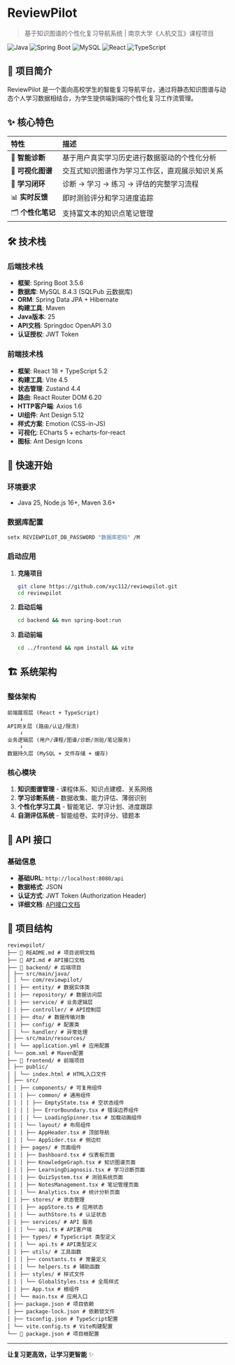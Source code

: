 # ReviewPilot

> 基于知识图谱的个性化复习导航系统 | 南京大学《人机交互》课程项目

![Java](https://img.shields.io/badge/Java-25-blue.svg) ![Spring Boot](https://img.shields.io/badge/Spring%20Boot-3.5.6-brightgreen.svg) ![MySQL](https://img.shields.io/badge/MySQL-8.4.3-orange.svg) ![React](https://img.shields.io/badge/React-18-61DAFB.svg) ![TypeScript](https://img.shields.io/badge/TypeScript-5.2-3178C6.svg)

## 🎯 项目简介

ReviewPilot 是一个面向高校学生的智能复习导航平台，通过将静态知识图谱与动态个人学习数据相结合，为学生提供端到端的个性化复习工作流管理。

## ✨ 核心特色

| 特性            | 描述                       |
|:--------------|:-------------------------|
| 🎯 **智能诊断**   | 基于用户真实学习历史进行数据驱动的个性化分析   |
| 🎨 **可视化图谱**  | 交互式知识图谱作为学习工作区，直观展示知识关系  |
| 🔄 **学习闭环**   | 诊断 → 学习 → 练习 → 评估的完整学习流程 |
| 📊 **实时反馈**   | 即时测验评分和学习进度追踪            |
| 🗂️ **个性化笔记** | 支持富文本的知识点笔记管理            |

## 🛠️ 技术栈

### 后端技术栈
- **框架**: Spring Boot 3.5.6
- **数据库**: MySQL 8.4.3 (SQLPub 云数据库)
- **ORM**: Spring Data JPA + Hibernate
- **构建工具**: Maven
- **Java版本**: 25
- **API文档**: Springdoc OpenAPI 3.0
- **认证授权**: JWT Token

### 前端技术栈
- **框架**: React 18 + TypeScript 5.2
- **构建工具**: Vite 4.5
- **状态管理**: Zustand 4.4
- **路由**: React Router DOM 6.20
- **HTTP客户端**: Axios 1.6
- **UI组件**: Ant Design 5.12
- **样式方案**: Emotion (CSS-in-JS)
- **可视化**: ECharts 5 + echarts-for-react
- **图标**: Ant Design Icons

## 🚀 快速开始

### 环境要求
- Java 25, Node.js 16+, Maven 3.6+

### 数据库配置

```bash
setx REVIEWPILOT_DB_PASSWORD "数据库密码" /M
```


### 启动应用

1. **克隆项目**

	```bash
	git clone https://github.com/xyc112/reviewpilot.git
	cd reviewpilot
	```
	
2. **启动后端**

	```bash
	cd backend && mvn spring-boot:run 
	```
	
3. **启动前端**
	
	```bash
	cd ../frontend && npm install && vite
	```

## 🏗️ 系统架构

### 整体架构

```text
前端展现层 (React + TypeScript)
    ↓
API网关层 (路由/认证/限流)
    ↓
业务逻辑层 (用户/课程/图谱/诊断/测验/笔记服务)
    ↓
数据持久层 (MySQL + 文件存储 + 缓存)
```

### 核心模块

1. **知识图谱管理** - 课程体系、知识点建模、关系网络
2. **学习诊断系统** - 数据收集、能力评估、薄弱识别
3. **个性化学习工具** - 智能笔记、学习计划、进度跟踪
4. **自测评估系统** - 智能组卷、实时评分、错题本

## 🔗 API 接口

### 基础信息

- **基础URL**: `http://localhost:8080/api`
- **数据格式**: JSON
- **认证方式**: JWT Token (Authorization Header)
- **详细文档**: [API接口文档](./API.md)

## 📁 项目结构

```text
reviewpilot/
├── 📄 README.md # 项目说明文档
├── 📄 API.md # API接口文档
├── 📁 backend/ # 后端项目
│ ├── src/main/java/
│ │ └── com/reviewpilot/
│ │ ├── entity/ # 数据实体类
│ │ ├── repository/ # 数据访问层
│ │ ├── service/ # 业务逻辑层
│ │ ├── controller/ # API控制层
│ │ ├── dto/ # 数据传输对象
│ │ ├── config/ # 配置类
│ │ └── handler/ # 异常处理
│ ├── src/main/resources/
│ │ └── application.yml # 应用配置
│ └── pom.xml # Maven配置
├── 📁 frontend/ # 前端项目
│ ├── public/
│ │ └── index.html # HTML入口文件
│ ├── src/
│ │ ├── components/ # 可复用组件
│ │ │ ├── common/ # 通用组件
│ │ │ │ ├── EmptyState.tsx # 空状态组件
│ │ │ │ ├── ErrorBoundary.tsx # 错误边界组件
│ │ │ │ └── LoadingSpinner.tsx # 加载动画组件
│ │ │ └── layout/ # 布局组件
│ │ │ ├── AppHeader.tsx # 顶部导航
│ │ │ └── AppSider.tsx # 侧边栏
│ │ ├── pages/ # 页面组件
│ │ │ ├── Dashboard.tsx # 仪表板页面
│ │ │ ├── KnowledgeGraph.tsx # 知识图谱页面
│ │ │ ├── LearningDiagnosis.tsx # 学习诊断页面
│ │ │ ├── QuizSystem.tsx # 测验系统页面
│ │ │ ├── NotesManagement.tsx # 笔记管理页面
│ │ │ └── Analytics.tsx # 统计分析页面
│ │ ├── stores/ # 状态管理
│ │ │ ├── appStore.ts # 应用状态
│ │ │ └── authStore.ts # 认证状态
│ │ ├── services/ # API 服务
│ │ │ └── api.ts # API客户端
│ │ ├── types/ # TypeScript 类型定义
│ │ │ └── api.ts # API类型定义
│ │ ├── utils/ # 工具函数
│ │ │ ├── constants.ts # 常量定义
│ │ │ └── helpers.ts # 辅助函数
│ │ ├── styles/ # 样式文件
│ │ │ └── GlobalStyles.tsx # 全局样式
│ │ ├── App.tsx # 根组件
│ │ └── main.tsx # 应用入口
│ ├── package.json # 项目依赖
│ ├── package-lock.json # 依赖锁文件
│ ├── tsconfig.json # TypeScript配置
│ └── vite.config.ts # Vite构建配置
└── 📄 package.json # 项目根配置
```

------

**让复习更高效，让学习更智能** ✨
